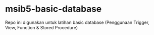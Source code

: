 # msib5-basic-database
Repo ini digunakan untuk latihan basic database (Penggunaan Trigger, View, Function &amp; Stored Procedure)
